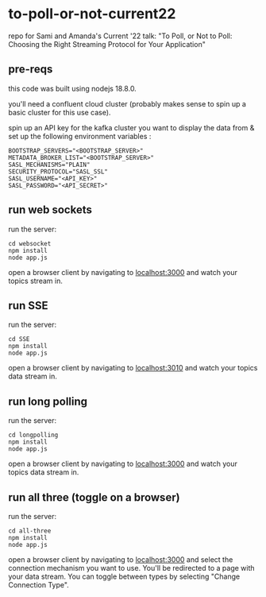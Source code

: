 # to-poll-or-not-current22
repo for Sami and Amanda's Current '22 talk: "To Poll, or Not to Poll: Choosing the Right Streaming Protocol for Your Application"

## pre-reqs

this code was built using nodejs 18.8.0.  

you'll need a confluent cloud cluster (probably makes sense to spin up a basic cluster for this use case).     

spin up an API key for the kafka cluster you want to display the data from & set up the following environment variables : 
```
BOOTSTRAP_SERVERS="<BOOTSTRAP_SERVER>"
METADATA_BROKER_LIST="<BOOTSTRAP_SERVER>"
SASL_MECHANISMS="PLAIN"
SECURITY_PROTOCOL="SASL_SSL"
SASL_USERNAME="<API_KEY>"
SASL_PASSWORD="<API_SECRET>"
```

## run web sockets

run the server:      
```
cd websocket 
npm install 
node app.js
```

open a browser client by navigating to [localhost:3000](localhost:3000) and watch your topics stream in.   

## run SSE   

run the server:      
```
cd SSE 
npm install 
node app.js
```

open a browser client by navigating to [localhost:3010](localhost:3010) and watch your topics data stream in.   


## run long polling 

run the server:      
```
cd longpolling 
npm install 
node app.js
```

open a browser client by navigating to [localhost:3000](localhost:3000) and watch your topics data stream in.   


## run all three (toggle on a browser) 

run the server:      
```
cd all-three 
npm install 
node app.js
```

open a browser client by navigating to [localhost:3000](localhost:3000) and select the connection mechanism you want to use. You'll be redirected to a page with your data stream. You can toggle between types by selecting "Change Connection Type".  



